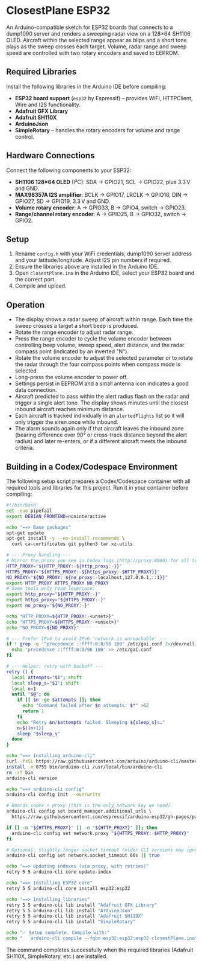 # ClosestPlane ESP32

An Arduino-compatible sketch for ESP32 boards that connects to a dump1090 server and renders a sweeping radar view on a 128×64 SH1106 OLED. Aircraft within the selected range appear as blips and a short tone plays as the sweep crosses each target. Volume, radar range and sweep speed are controlled with two rotary encoders and saved to EEPROM.

## Required Libraries

Install the following libraries in the Arduino IDE before compiling:

- **ESP32 board support** (`esp32` by Espressif) – provides WiFi, HTTPClient, Wire and I2S functionality.
- **Adafruit GFX Library**
- **Adafruit SH110X**
- **ArduinoJson**
- **SimpleRotary** – handles the rotary encoders for volume and range control.

## Hardware Connections

Connect the following components to your ESP32:

- **SH1106 128×64 OLED** (I²C): SDA → GPIO21, SCL → GPIO22, plus 3.3 V and GND.
- **MAX98357A I2S amplifier**: BCLK → GPIO17, LRCLK → GPIO16, DIN → GPIO27, SD → GPIO19, 3.3 V and GND.
- **Volume rotary encoder**: A → GPIO33, B → GPIO4, switch → GPIO23.
- **Range/channel rotary encoder**: A → GPIO25, B → GPIO32, switch → GPIO2.

## Setup
1. Rename `config.h` with your WiFi credentials, dump1090 server address and your latitude/longitude. Adjust I2S pin numbers if required.
2. Ensure the libraries above are installed in the Arduino IDE.
3. Open `closestPlane.ino` in the Arduino IDE, select your ESP32 board and the correct port.
4. Compile and upload.

## Operation
- The display shows a radar sweep of aircraft within range. Each time the sweep crosses a target a short beep is produced.
- Rotate the range encoder to adjust radar range.
- Press the range encoder to cycle the volume encoder between controlling beep volume, sweep speed, alert distance, and the radar compass point (indicated by an inverted "N").
- Rotate the volume encoder to adjust the selected parameter or to rotate the radar through the four compass points when compass mode is selected.
- Long-press the volume encoder to power off.
- Settings persist in EEPROM and a small antenna icon indicates a good data connection.
- Aircraft predicted to pass within the alert radius flash on the radar and trigger a single alert tone. The display shows minutes until the closest inbound aircraft reaches minimum distance.
- Each aircraft is tracked individually in an `alertedFlights` list so it will only trigger the siren once while inbound.
- The alarm sounds again only if that aircraft leaves the inbound zone (bearing difference over 90° or cross-track distance beyond the alert radius) and later re-enters, or if a different aircraft meets the inbound criteria.

## Building in a Codex/Codespace Environment

The following setup script prepares a Codex/Codespace container with all required tools and
libraries for this project. Run it in your container before compiling:
```bash
#!/bin/bash
set -euo pipefail
export DEBIAN_FRONTEND=noninteractive

echo "==> Base packages"
apt-get update
apt-get install -y --no-install-recommends \
  curl ca-certificates git python3 tar xz-utils

# --- Proxy handling ---
# Mirror the proxy you see in Codex logs (http://proxy:8080) for all tools.
HTTP_PROXY="${HTTP_PROXY:-${http_proxy:-}}"
HTTPS_PROXY="${HTTPS_PROXY:-${https_proxy:-$HTTP_PROXY}}"
NO_PROXY="${NO_PROXY:-${no_proxy:-localhost,127.0.0.1,::1}}"
export HTTP_PROXY HTTPS_PROXY NO_PROXY
# Some tools only read lowercase:
export http_proxy="${HTTP_PROXY:-}"
export https_proxy="${HTTPS_PROXY:-}"
export no_proxy="${NO_PROXY:-}"

echo "HTTP_PROXY=${HTTP_PROXY:-<unset>}"
echo "HTTPS_PROXY=${HTTPS_PROXY:-<unset>}"
echo "NO_PROXY=${NO_PROXY}"

# --- Prefer IPv4 to avoid IPv6 'network is unreachable' ---
if ! grep -q '^precedence ::ffff:0:0/96 100' /etc/gai.conf 2>/dev/null; then
  echo 'precedence ::ffff:0:0/96 100' >> /etc/gai.conf
fi

# --- Helper: retry with backoff ---
retry () {
  local attempts="$1"; shift
  local sleep_s="$1"; shift
  local n=1
  until "$@"; do
    if [[ $n -ge $attempts ]]; then
      echo "Command failed after $n attempts: $*" >&2
      return 1
    fi
    echo "Retry $n/$attempts failed. Sleeping ${sleep_s}s…"
    n=$((n+1))
    sleep "$sleep_s"
  done
}

echo "==> Installing arduino-cli"
curl -fsSL https://raw.githubusercontent.com/arduino/arduino-cli/master/install.sh | sh
install -m 0755 bin/arduino-cli /usr/local/bin/arduino-cli
rm -rf bin
arduino-cli version

echo "==> arduino-cli config"
arduino-cli config init --overwrite

# Boards index + proxy (this is the only network key we need)
arduino-cli config set board_manager.additional_urls \
  https://raw.githubusercontent.com/espressif/arduino-esp32/gh-pages/package_esp32_index.json

if [[ -n "${HTTPS_PROXY}" || -n "${HTTP_PROXY}" ]]; then
  arduino-cli config set network.proxy "${HTTPS_PROXY:-$HTTP_PROXY}"
fi

# Optional: slightly longer socket timeout (older CLI versions may ignore this; safe if it errors)
arduino-cli config set network.socket_timeout 60s || true

echo "==> Updating indexes (via proxy, with retries)"
retry 5 5 arduino-cli core update-index

echo "==> Installing ESP32 core"
retry 5 5 arduino-cli core install esp32:esp32

echo "==> Installing libraries"
retry 5 5 arduino-cli lib install "Adafruit GFX Library"
retry 5 5 arduino-cli lib install "ArduinoJson"
retry 5 5 arduino-cli lib install "Adafruit SH110X"
retry 5 5 arduino-cli lib install "SimpleRotary"

echo "✅ Setup complete. Compile with:"
echo "   arduino-cli compile --fqbn esp32:esp32:esp32 closestPlane.ino"
```

The command completes successfully when the required libraries (Adafruit SH110X, SimpleRotary, etc.) are installed.
